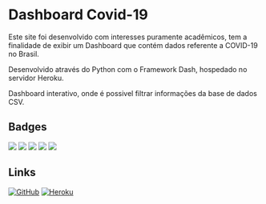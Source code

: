 # Dashboard Covid-19

Este site foi desenvolvido com interesses puramente acadêmicos, tem a finalidade de exibir um Dashboard que contém dados referente a COVID-19 no Brasil.

Desenvolvido através do Python com o Framework Dash, hospedado no servidor Heroku.

Dashboard interativo, onde é possivel filtrar informações da base de dados CSV.

## Badges

<img src="https://img.shields.io/badge/Python-FFD43B?style=for-the-badge&logo=python&logoColor=blue" /> <img src="https://img.shields.io/badge/Flask-000000?style=for-the-badge&logo=flask&logoColor=white" /> <img src="https://img.shields.io/badge/Plotly-239120?style=for-the-badge&logo=plotly&logoColor=white" /> <img src="https://img.shields.io/badge/Pandas-2C2D72?style=for-the-badge&logo=pandas&logoColor=white" /> <img src="https://img.shields.io/badge/Numpy-777BB4?style=for-the-badge&logo=numpy&logoColor=white" />

## Links

<a href="https://github.com/elijuniordev/Dashboard-Covid-19">![GitHub](https://img.shields.io/badge/github-%23121011.svg?style=for-the-badge&logo=github&logoColor=white)</a> <a href="https://dashboard-covid.herokuapp.com/">![Heroku](https://img.shields.io/badge/heroku-%23430098.svg?style=for-the-badge&logo=heroku&logoColor=white)</a>
